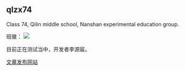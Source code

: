 ## qlzx74

Class 74, Qilin middle school, Nanshan experimental education group.

班徽：
![](https://210400.xyz/wp-content/uploads/2022/03/%E5%BE%AE%E4%BF%A1%E5%9B%BE%E7%89%87_20211114133526.png)

目前正在测试当中，开发者李源宸。

[文章发布网站](https://210400.xyz/)


